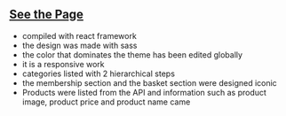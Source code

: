 ## [See the Page](https://akilli-ticaret.netlify.app/)

- compiled with react framework
- the design was made with sass
- the color that dominates the theme has been edited globally
- it is a responsive work
- categories listed with 2 hierarchical steps
- the membership section and the basket section were designed iconic
- Products were listed from the API and information such as product image, product price and product name came
